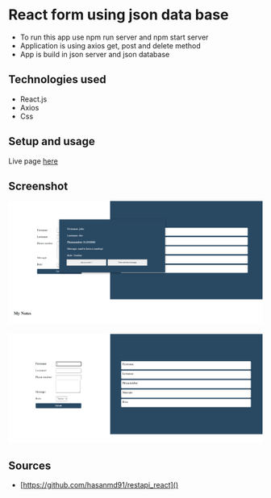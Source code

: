 # React form using json data base

- To run this app use npm run server and npm start server
- Application is using axios get, post and delete method
- App is build in json server and json database

## Technologies used

- React.js
- Axios
- Css

## Setup and usage

Live page [here]()

## Screenshot

<img src="src\asset\React-App (1).png"/>
<br/>
<br/>
<img src="src\asset\React-App.png"/>

## Sources

- [https://github.com/hasanmd91/restapi_react]()
